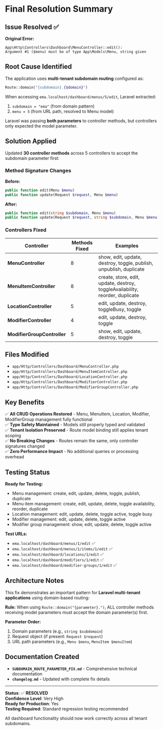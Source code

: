 # Final Resolution Summary

## Issue Resolved ✅

**Original Error:**
```
App\Http\Controllers\Dashboard\MenuController::edit(): 
Argument #1 ($menu) must be of type App\Models\Menu, string given
```

## Root Cause Identified

The application uses **multi-tenant subdomain routing** configured as:
```php
Route::domain("{subdomain}.{$domain}")
```

When accessing `ema.localhost/dashboard/menus/5/edit`, Laravel extracted:
1. `subdomain = "ema"` (from domain pattern)
2. `menu = 5` (from URL path, resolved to Menu model)

Laravel was passing **both parameters** to controller methods, but controllers only expected the model parameter.

## Solution Applied

Updated **30 controller methods** across 5 controllers to accept the subdomain parameter first:

### Method Signature Changes

**Before:**
```php
public function edit(Menu $menu)
public function update(Request $request, Menu $menu)
```

**After:**
```php
public function edit(string $subdomain, Menu $menu)
public function update(Request $request, string $subdomain, Menu $menu)
```

### Controllers Fixed

| Controller | Methods Fixed | Examples |
|------------|---------------|----------|
| **MenuController** | 8 | show, edit, update, destroy, toggle, publish, unpublish, duplicate |
| **MenuItemController** | 8 | create, store, edit, update, destroy, toggleAvailability, reorder, duplicate |
| **LocationController** | 5 | edit, update, destroy, toggleBusy, toggle |
| **ModifierController** | 4 | edit, update, destroy, toggle |
| **ModifierGroupController** | 5 | show, edit, update, destroy, toggle |

## Files Modified

- `app/Http/Controllers/Dashboard/MenuController.php`
- `app/Http/Controllers/Dashboard/MenuItemController.php`
- `app/Http/Controllers/Dashboard/LocationController.php`
- `app/Http/Controllers/Dashboard/ModifierController.php`
- `app/Http/Controllers/Dashboard/ModifierGroupController.php`

## Key Benefits

✅ **All CRUD Operations Restored** - Menu, MenuItem, Location, Modifier, ModifierGroup management fully functional  
✅ **Type Safety Maintained** - Models still properly typed and validated  
✅ **Tenant Isolation Preserved** - Route model binding still applies tenant scoping  
✅ **No Breaking Changes** - Routes remain the same, only controller signatures changed  
✅ **Zero Performance Impact** - No additional queries or processing overhead  

## Testing Status

**Ready for Testing:**
- Menu management: create, edit, update, delete, toggle, publish, duplicate
- Menu item management: create, edit, update, delete, toggle availability, reorder, duplicate
- Location management: edit, update, delete, toggle active, toggle busy
- Modifier management: edit, update, delete, toggle active
- Modifier group management: show, edit, update, delete, toggle active

**Test URLs:**
- `ema.localhost/dashboard/menus/1/edit` ✅
- `ema.localhost/dashboard/menus/1/items/1/edit` ✅
- `ema.localhost/dashboard/locations/1/edit` ✅
- `ema.localhost/dashboard/modifiers/1/edit` ✅
- `ema.localhost/dashboard/modifier-groups/1/edit` ✅

## Architecture Notes

This fix demonstrates an important pattern for **Laravel multi-tenant applications** using domain-based routing:

**Rule:** When using `Route::domain("{parameter}.")`, ALL controller methods receiving model parameters must accept the domain parameter(s) first.

**Parameter Order:**
1. Domain parameters (e.g., `string $subdomain`)
2. Request object (if present: `Request $request`)
3. URL path parameters (e.g., `Menu $menu`, `MenuItem $menuItem`)

## Documentation Created

- **`SUBDOMAIN_ROUTE_PARAMETER_FIX.md`** - Comprehensive technical documentation
- **`changelog.md`** - Updated with complete fix details

---

**Status**: ✅ **RESOLVED**  
**Confidence Level**: Very High  
**Ready for Production**: Yes  
**Testing Required**: Standard regression testing recommended  

All dashboard functionality should now work correctly across all tenant subdomains.
